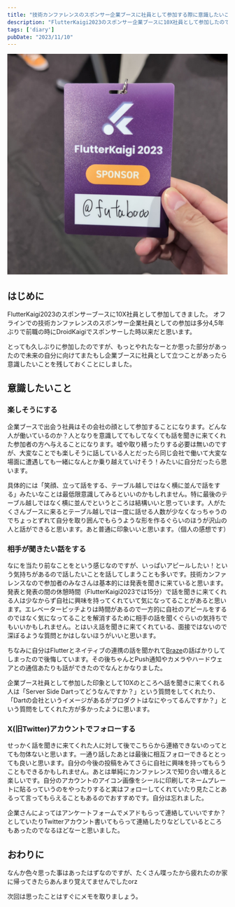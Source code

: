 ```yaml
---
title: "技術カンファレンスのスポンサー企業ブースに社員として参加する際に意識したいこと"
description: "FlutterKaigi2023のスポンサー企業ブースに10X社員として参加したのでその時に意識したことや気付き学びについて"
tags: ['diary']
pubDate: "2023/11/10"
---
```

![](../../assets/flutterkaigi2023-sponsor/20231111002238.jpeg)
## はじめに

FlutterKaigi2023のスポンサーブースに10X社員として参加してきました。
オフラインでの技術カンファレンスのスポンサー企業社員としての参加は多分4,5年ぶりで前職の時にDroidKaigiでスポンサーした時以来だと思います。

とっても久しぶりに参加したのですが、もっとやれたなーとか思った部分があったので未来の自分に向けてまたもし企業ブースに社員として立つことがあったら意識したいことを残しておくことにしました。

## 意識したいこと

### 楽しそうにする

企業ブースで出会う社員はその会社の顔として参加することになります。どんな人が働いているのか？人となりを意識しててもしてなくても話を聞きに来てくれた参加者の方へ与えることになります。嘘や取り繕ったりする必要は無いのですが、大変なことでも楽しそうに話している人とだったら同じ会社で働いて大変な場面に遭遇しても一緒になんとか乗り越えていけそう！みたいに自分だったら思います。

具体的には「笑顔、立って話をする、テーブル越しではなく横に並んで話をする」みたいなことは最低限意識してみるといいのかもしれません。特に最後のテーブル越しではなく横に並んでというところは結構いいと思っています。人がたくさんブースに来るとテーブル越しでは一度に話せる人数が少なくなっちゃうのでちょっとずれて自分を取り囲んでもらうような形を作るぐらいのほうが沢山の人と話ができると思います。あと普通に印象いいと思います。（個人の感想です）

### 相手が聞きたい話をする

なにを当たり前なことをという感じなのですが、いっぱいアピールしたい！という気持ちがあるので話したいことを話してしまうことも多いです。技術カンファレンスなので参加者のみなさんは基本的には発表を聞きに来ていると思います。発表と発表の間の休憩時間（FlutterKaigi2023では15分）で話を聞きに来てくれる人は少なからず自社に興味を持ってくれていて気になってることがあると思います。エレベーターピッチよりは時間があるので一方的に自社のアピールをするのではなく気になってることを解消するために相手の話を聞くぐらいの気持ちでもいいかもしれません。とはいえ話を聞きに来てくれている、面接ではないので深ぼるような質問とかはしないほうがいいと思います。

ちなみに自分はFlutterとネイティブの連携の話を聞かれて[Braze](https://www.braze.co.jp/)の話ばかりしてしまったので後悔しています。その後ちゃんとPush通知やカメラやハードウェアとの通信あたりも話ができたのでなんとかなりました。

企業ブース社員として参加した印象として10Xのところへ話を聞きに来てくれる人は「Server Side Dartってどうなんですか？」という質問をしてくれたり、「Dartの会社というイメージがあるがプロダクトはなにやってるんですか？」という質問をしてくれた方が多かったように思います。

### X(旧Twitter)アカウントでフォローする

せっかく話を聞きに来てくれた人に対して後でこちらから連絡できないのってとても勿体ないと思います。一通り話したあとは最後に相互フォローできるととっても良いと思います。自分の今後の投稿をみてさらに自社に興味を持ってもらうこともできるかもしれません。あとは単純にカンファレンスで知り合い増えると楽しいです。自分のアカウントのアイコン画像をシールに印刷してネームプレートに貼るっていうのをやったりすると実はフォローしてくれていたり見たことあるって言ってもらえることもあるのでおすすめです。自分は忘れました。

企業さんによってはアンケートフォームでメアドもらって連絡していいですか？としていたりTwitterアカウント書いてもらって連絡したりなどしているところもあったのでなるほどなーと思いました。

## おわりに

なんか色々思った事はあったはずなのですが、たくさん喋ったから疲れたのか家に帰ってきたらあんまり覚えてませんでしたorz

次回は思ったことはすぐにメモを取りましょう。